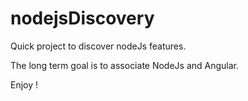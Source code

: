 # nodejsDiscovery

Quick project to discover nodeJs features. 

The long term goal is to associate NodeJs and Angular. 

Enjoy ! 
